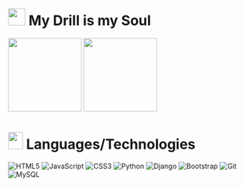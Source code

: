 
<h1 align="left" > <img src="https://imgur.com/dDo4qbV.png" height="35">  My Drill is my Soul   </h1>



<p align= "left">

<img src="https://github-readme-stats.vercel.app/api?username=lincNx&theme=dracula&show_icons=true&count_private=true" height="150"/>

<img src="https://github-readme-stats.vercel.app/api/top-langs/?username=lincNx&layout=compact&theme=dracula&show_icons=true&langs_count=6" height="150"/>
</p>

<h1 align="left"> <img src="https://imgur.com/2NEYGqZ.png"  width="30" height="35">  Languages/Technologies </h1>

<div align= "left">
  
![HTML5](https://img.shields.io/badge/html5-%23E34F26.svg?style=for-the-badge&logo=html5&logoColor=white) 
![JavaScript](https://img.shields.io/badge/javascript-%23323330.svg?style=for-the-badge&logo=javascript&logoColor=%23F7DF1E) 
![CSS3](https://img.shields.io/badge/css3-%231572B6.svg?style=for-the-badge&logo=css3&logoColor=white)
![Python](https://img.shields.io/badge/python-3670A0?style=for-the-badge&logo=python&logoColor=ffdd54)
![Django](https://img.shields.io/badge/django-%23092E20.svg?style=for-the-badge&logo=django&logoColor=white)
![Bootstrap](https://img.shields.io/badge/bootstrap-%23563D7C.svg?style=for-the-badge&logo=bootstrap&logoColor=white)
![Git](https://img.shields.io/badge/git-%23F05033.svg?style=for-the-badge&logo=git&logoColor=white)
![MySQL](https://img.shields.io/badge/mysql-%2300f.svg?style=for-the-badge&logo=mysql&logoColor=white)
 
</div>
